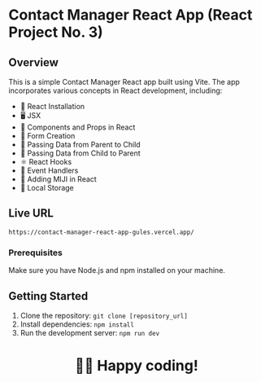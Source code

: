 # Contact Manager React App  (React Project No. 3)

## Overview

This is a simple Contact Manager React app built using Vite. The app incorporates various concepts in React development, including:

- 🚀 React Installation
- 🖥 JSX
- 🧩 Components and Props in React
- 📝 Form Creation
- 🔄 Passing Data from Parent to Child
- 🔀 Passing Data from Child to Parent
- ⚛️ React Hooks
- 🎯 Event Handlers
- 🧠 Adding MIJI in React
- 💾 Local Storage

## Live URL 
```
https://contact-manager-react-app-gules.vercel.app/
```

### Prerequisites

Make sure you have Node.js and npm installed on your machine.

## Getting Started

1. Clone the repository: `git clone [repository_url]`
2. Install dependencies: `npm install`
3. Run the development server: `npm run dev`


<div align="center">
<h1>🧑‍💻 Happy coding!</h1>
</div>
